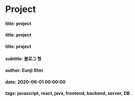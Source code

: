# Project

#### title: project

#### title: project

#### title: project

#### subtitle: 블로그 형

#### author: Eunji Shin

#### date: 2020-06-01 00:00:00

#### tags: javascript, react, java, frontend, backend, server, DB
